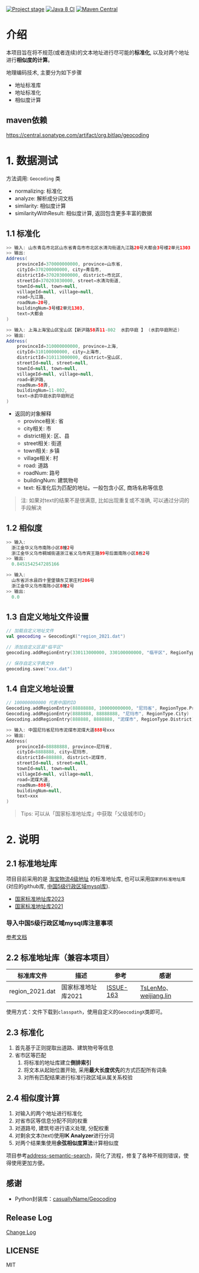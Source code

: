 
[![Project stage](https://img.shields.io/badge/Project%20Stage-Production%20Ready-brightgreen.svg)](https://github.com/bitlap/bitlap/wiki/Project-Stages)
[![Java 8 CI](https://github.com/IceMimosa/geocoding/actions/workflows/java8.yml/badge.svg)](https://github.com/IceMimosa/geocoding/actions/workflows/java8.yml)
[![Maven Central](https://img.shields.io/maven-central/v/org.bitlap/geocoding)](https://search.maven.org/search?q=g:%22org.bitlap%22%20AND%20a:%22geocoding%22)

# 介绍
本项目旨在将不规范(或者连续)的文本地址进行尽可能的**标准化**, 以及对两个地址进行**相似度的计算**。

地理编码技术, 主要分为如下步骤
 * 地址标准库
 * 地址标准化
 * 相似度计算
## maven依赖
  https://central.sonatype.com/artifact/org.bitlap/geocoding

# 1. 数据测试

方法调用: `Geocoding` 类
 * normalizing: 标准化
 * analyze: 解析成分词文档
 * similarity: 相似度计算
 * similarityWithResult: 相似度计算, 返回包含更多丰富的数据

## 1.1 标准化

```java
>> 输入: 山东青岛市北区山东省青岛市市北区水清沟街道九江路20号大都会3号楼2单元1303
>> 输出:
Address(
	provinceId=370000000000, province=山东省, 
	cityId=370200000000, city=青岛市, 
	districtId=370203000000, district=市北区, 
	streetId=370203030000, street=水清沟街道, 
	townId=null, town=null, 
	villageId=null, village=null, 
	road=九江路, 
	roadNum=20号, 
	buildingNum=3号楼2单元1303, 
	text=大都会
)
```

```java
>> 输入: 上海上海宝山区宝山区【新沪路58弄11-802  水韵华庭 】 (水韵华庭附近)
>> 输出: 
Address(
	provinceId=310000000000, province=上海, 
	cityId=310100000000, city=上海市, 
	districtId=310113000000, district=宝山区, 
	streetId=null, street=null, 
	townId=null, town=null, 
	villageId=null, village=null, 
	road=新沪路, 
	roadNum=58弄, 
	buildingNum=11-802, 
	text=水韵华庭水韵华庭附近
)
```

* 返回的对象解释
    * province相关: 省
    * city相关: 市
    * district相关: 区、县
    * street相关: 街道
    * town相关: 乡镇
    * village相关: 村
    * road: 道路
    * roadNum: 路号
    * buildingNum: 建筑物号
    * text: 标准化后为匹配的地址。一般包含小区, 商场名称等信息

> 注: 如果对text的结果不是很满意, 比如出现重复或不准确, 可以通过分词的手段解决

## 1.2 相似度

```java
>> 输入:
  浙江金华义乌市南陈小区8幢2号
  浙江金华义乌市稠城街道浙江省义乌市宾王路99号后面南陈小区8栋2号
>> 输出: 
  0.8451542547285166
```

```java
>> 输入:
  山东省沂水县四十里堡镇东艾家庄村206号
  浙江金华义乌市南陈小区8幢2号
>> 输出:
  0.0
```

## 1.3 自定义地址文件设置

```kotlin
// 加载自定义地址文件
val geocoding = GeocodingX("region_2021.dat")

// 添加自定义区县"临平区"
geocoding.addRegionEntry(330113000000, 330100000000, "临平区", RegionType.District, "", true)

// 保存自定义字典文件
geocoding.save("xxx.dat")
```

## 1.4 自定义地址设置

```kotlin
// 100000000000 代表中国的ID
Geocoding.addRegionEntry(88888888, 100000000000, "尼玛省", RegionType.Province)
Geocoding.addRegionEntry(8888888, 88888888, "尼玛市", RegionType.City)
Geocoding.addRegionEntry(888888, 8888888, "泥煤市", RegionType.District)

>> 输入: 中国尼玛省尼玛市泥煤市泥煤大道888号xxx
>> 输出:
Address(
	provinceId=88888888, province=尼玛省, 
	cityId=8888888, city=尼玛市, 
	districtId=888888, district=泥煤市, 
	streetId=null, street=null, 
	townId=null, town=null, 
	villageId=null, village=null, 
	road=泥煤大道, 
	roadNum=888号, 
	buildingNum=null, 
	text=xxx
)
```

> Tips: 可以从「国家标准地址库」中获取「父级城市ID」 

# 2. 说明

## 2.1 标准地址库
项目目前采用的是 [淘宝物流4级地址][1] 的标准地址库, 也可以采用`国家的标准地址库` (对应的github库, [中国5级行政区域mysql库][3]).

* [国家标准地址库2023](http://www.stats.gov.cn/sj/tjbz/tjyqhdmhcxhfdm/2023/)
* [国家标准地址库2021](http://www.stats.gov.cn/sj/tjbz/tjyqhdmhcxhfdm/2021/)

### 导入中国5级行政区域mysql库注意事项

[参考文档](https://github.com/bitlap/geocoding/blob/master/src/test/java/org/bitlap/geocoding/region/README.md)

## 2.2 标准地址库（兼容本项目）

| 标准库文件          | 描述          | 参考                                                          | 感谢                                                                                   |
|----------------|-------------|-------------------------------------------------------------|--------------------------------------------------------------------------------------|
| region_2021.dat | 国家标准地址库2021 | [ISSUE-163](https://github.com/bitlap/geocoding/issues/163) | [TsLenMo](https://github.com/TsLenMo)、[weijiang.lin](https://github.com/linweijiang) |

使用方式：文件下载到`classpath`，使用自定义的`GeocodingX`类即可。

## 2.3 标准化
1. 首先基于正则提取出道路、建筑物号等信息
2. 省市区等匹配
    1. 将标准的地址库建立**倒排索引**
    2. 将文本从起始位置开始, 采用**最大长度优先**的方式匹配所有词条
    3. 对所有匹配结果进行标准行政区域从属关系校验

## 2.4 相似度计算
1. 对输入的两个地址进行标准化
2. 对省市区等信息分配不同的权重
3. 对道路号, 建筑号进行语义处理, 分配权重
4. 对剩余文本(text)使用**IK Analyzer**进行分词
5. 对两个结果集使用**余弦相似度算法**计算相似度


项目参考[address-semantic-search][4]，简化了流程，修复了各种不规则错误，使得使用更加方便。

## 感谢

* Python封装库：[casuallyName/Geocoding](https://github.com/casuallyName/Geocoding)


## Release Log

[Change Log](./CHANGES.md)


## LICENSE

MIT

[1]:https://lsp.wuliu.taobao.com/locationservice/addr/output_address_town.do
[2]:http://www.stats.gov.cn/tjsj/tjbz/tjyqhdmhcxhfdm/2015/index.html
[3]:https://github.com/kakuilan/china_area_mysql
[4]:https://github.com/liuzhibin-cn/address-semantic-search
